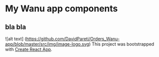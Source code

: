 # My Wanu app components
## bla bla
![alt text] (https://github.com/DavidPareti/Orders_Wanu-app/blob/master/src/img/image-logo.svg)
This project was bootstrapped with [Create React App](https://github.com/facebook/create-react-app).
